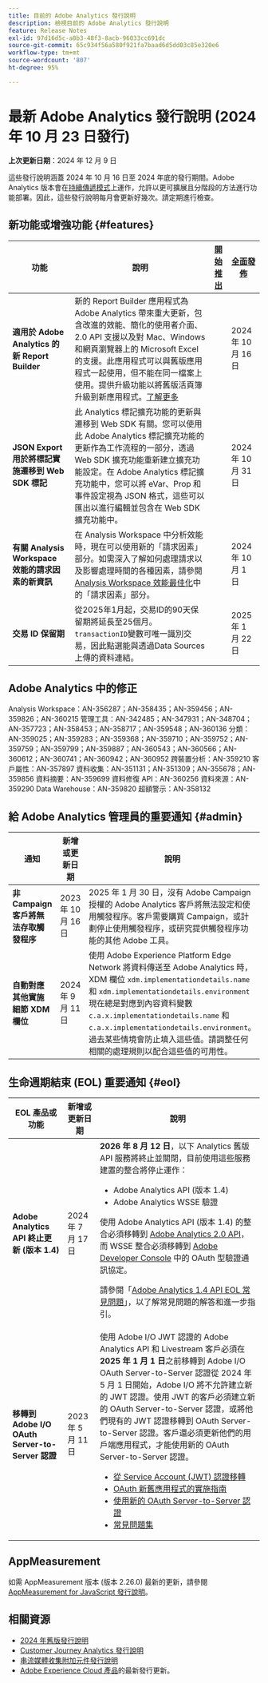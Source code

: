 ```yaml
---
title: 目前的 Adobe Analytics 發行說明
description: 檢視目前的 Adobe Analytics 發行說明
feature: Release Notes
exl-id: 97d16d5c-a8b3-48f3-8acb-96033cc691dc
source-git-commit: 65c934f56a580f921fa7baad6d5dd03c85e320e6
workflow-type: tm+mt
source-wordcount: '807'
ht-degree: 95%

---
```


# 最新 Adobe Analytics 發行說明 (2024 年 10 月 23 日發行)

**上次更新日期**：2024 年 12 月 9 日

這些發行說明涵蓋 2024 年 10 月 16 日至 2024 年底的發行期間。Adobe Analytics 版本會在[持續傳遞模式](releases.md)上運作，允許以更可擴展且分階段的方法進行功能部署。因此，這些發行說明每月會更新好幾次。請定期進行檢查。

## 新功能或增強功能 {#features}

| 功能 | 說明 | [開始推出](releases.md) | [全面發佈](releases.md) |
| ----------- | ---------- | ------- | ---- |
| **適用於 Adobe Analytics 的新 Report Builder** | 新的 Report Builder 應用程式為 Adobe Analytics 帶來重大更新，包含改進的效能、簡化的使用者介面、2.0 API 支援以及對 Mac、Windows 和網頁瀏覽器上的 Microsoft Excel 的支援。此應用程式可以與舊版應用程式一起使用，但不能在同一檔案上使用。提供升級功能以將舊版活頁簿升級到新應用程式。[了解更多](https://experienceleague.adobe.com/zh-hant/docs/analytics/analyze/report-builder/report-buider-overview) |  | 2024 年 10 月 16 日 |
| **JSON Export 用於將標記實施遷移到 Web SDK 標記** | 此 Analytics 標記擴充功能的更新與遷移到 Web SDK 有關。您可以使用此 Adobe Analytics 標記擴充功能的更新作為工作流程的一部分，透過 Web SDK 擴充功能重新建立擴充功能設定。在 Adobe Analytics 標記擴充功能中，您可以將 eVar、Prop 和事件設定視為 JSON 格式，這些可以匯出以進行編輯並包含在 Web SDK 擴充功能中。 |  | 2024 年 10 月 31 日 |
| **有關 Analysis Workspace 效能的請求因素的新資訊** | 在 Analysis Workspace 中分析效能時，現在可以使用新的「請求因素」部分。如需深入了解如何處理請求以及影響處理時間的各種因素，請參閱 [Analysis Workspace 效能最佳化](https://experienceleague.adobe.com/zh-hant/docs/analytics/analyze/analysis-workspace/workspace-faq/optimizing-performance)中的「請求因素」部分。 |  | 2024 年 10 月 1 日 |
| **交易 ID 保留期** | 從2025年1月起，交易ID的90天保留期將延長至25個月。 `transactionID`變數可唯一識別交易，因此點選能與透過Data Sources上傳的資料連結。 |  | 2025 年 1 月 22 日 |

## Adobe Analytics 中的修正

Analysis Workspace：AN-356287；AN-358435；AN-359456；AN-359826；AN-360215
管理工具：AN-342485；AN-347931；AN-348704；AN-357723；AN-358453；AN-358717；AN-359548；AN-360136
分類：AN-359025；AN-359283；AN-359368；AN-359710；AN-359752；AN-359759；AN-359799；AN-359887；AN-360543；AN-360566；AN-360612；AN-360741；AN-360942；AN-360952
跨裝置分析：AN-359210
客戶屬性：AN-357897
資料收集：AN-351131；AN-351309；AN-355678；AN-359856
資料摘要：AN-359699
資料修復 API：AN-360256
資料來源：AN-359290
Data Warehouse：AN-359820
超額警示：AN-358132

## 給 Adobe Analytics 管理員的重要通知 {#admin}

| 通知 | 新增或更新日期 | 說明 |
| ----------- | ---------- | ---------- |
| **非 Campaign 客戶將無法存取觸發程序** | 2023 年 10 月 16 日 | 2025 年 1 月 30 日，沒有 Adobe Campaign 授權的 Adobe Analytics 客戶將無法設定和使用觸發程序。客戶需要購買 Campaign，或計劃停止使用觸發程序，或研究提供觸發程序功能的其他 Adobe 工具。 |
| **自動對應其他實施細節 XDM 欄位** | 2024 年 9 月 11 日 | 使用 Adobe Experience Platform Edge Network 將資料傳送至 Adobe Analytics 時，XDM 欄位 `xdm.implementationdetails.name` 和 `xdm.implementationdetails.environment` 現在總是對應到內容資料變數 `c.a.x.implementationdetails.name` 和 `c.a.x.implementationdetails.environment`。過去某些情境會防止填入這些值。請調整任何相關的處理規則以配合這些值的可用性。 |

## 生命週期結束 (EOL) 重要通知 {#eol}

| EOL 產品或功能 | 新增或更新日期 | 說明 |
| --- | --- | --- |
| **Adobe Analytics API 終止更新 (版本 1.4)** | 2024 年 7 月 17 日 | **2026 年 8 月 12 日**，以下 Analytics 舊版 API 服務將終止並關閉，目前使用這些服務建置的整合將停止運作：<ul><li>Adobe Analytics API (版本 1.4)</li><li>Adobe Analytics WSSE 驗證</li></ul><p>使用 Adobe Analytics API (版本 1.4) 的整合必須移轉到 [Adobe Analytics 2.0 API](https://developer.adobe.com/analytics-apis/docs/2.0/)，而 WSSE 整合必須移轉到 [Adobe Developer Console](https://developer.adobe.com/console) 中的 OAuth 型驗證通訊協定。</p><p>請參閱「[Adobe Analytics 1.4 API EOL 常見問題](/help/admin/c-admin-api/c-admin-14-api-eol.md)」，以了解常見問題的解答和進一步指引。</p> |
| **移轉到 Adobe I/O OAuth Server-to-Server 認證** | 2023 年 5 月 11 日 | 使用 Adobe I/O JWT 認證的 Adobe Analytics API 和 Livestream 客戶必須在 **2025 年 1 月 1 日**&#x200B;之前移轉到 Adobe I/O OAuth Server-to-Server 認證從 2024 年 5 月 1 日開始，Adobe I/O 將不允許建立新的 JWT 認證。使用 JWT 的客戶必須建立新的 OAuth Server-to-Server 認證，或將他們現有的 JWT 認證移轉到 OAuth Server-to-Server 認證。客戶還必須更新他們的用戶端應用程式，才能使用新的 OAuth Server-to-Server 認證。 <ul><li>[從 Service Account (JWT) 認證移轉](https://developer.adobe.com/developer-console/docs/guides/authentication/ServerToServerAuthentication/migration/)</li><li>[OAuth 新舊應用程式的實施指南](https://developer.adobe.com/developer-console/docs/guides/authentication/ServerToServerAuthentication/implementation/)<li>[使用新的 OAuth Server-to-Server 認證](https://developer.adobe.com/developer-console/docs/guides/authentication/ServerToServerAuthentication/implementation/)</li><li>[常見問題集](https://developer.adobe.com/developer-console/docs/guides/authentication/ServerToServerAuthentication/faqs/)</li></ul> |


## AppMeasurement

如需 AppMeasurement 版本 (版本 2.26.0) 最新的更新，請參閱 [AppMeasurement for JavaScript 發行說明](https://experienceleague.adobe.com/docs/analytics/implementation/appmeasurement-updates.html?lang=zh-hant)。


## 相關資源

* [2024 年舊版發行說明](/help/release-notes/2024.md)
* [Customer Journey Analytics 發行說明](https://experienceleague.adobe.com/docs/analytics-platform/using/releases/latest.html?lang=zh-hant)
* [串流媒體收集附加元件發行說明](https://experienceleague.adobe.com/docs/media-analytics/using/additional-resources/release-notes.html?lang=zh-hant)
* [Adobe Experience Cloud 產品](https://business.adobe.com/products/adobe-experience-cloud-products.html)的最新發行更新。
